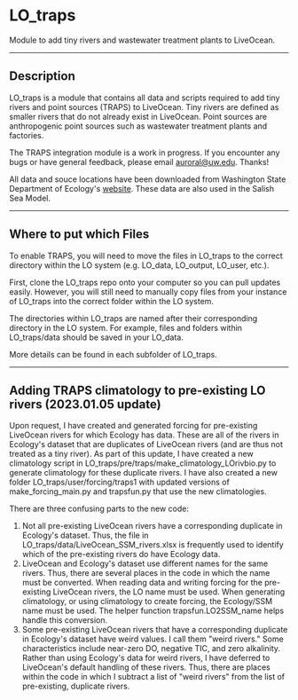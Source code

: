 # LO_traps
 Module to add tiny rivers and wastewater treatment plants to LiveOcean.

 ---
## Description

LO_traps is a module that contains all data and scripts required to add tiny rivers and point sources (TRAPS) to LiveOcean. Tiny rivers are defined as smaller rivers that do not already exist in LiveOcean. Point sources are anthropogenic point sources such as wastewater treatment plants and factories.

The TRAPS integration module is a work in progress. If you encounter any bugs or have general feedback, please email auroral@uw.edu. Thanks!

All data and souce locations have been downloaded from Washington State Department of Ecology's [website](https://fortress.wa.gov/ecy/ezshare/EAP/SalishSea/SalishSeaModelBoundingScenarios.html). These data are also used in the Salish Sea Model.

---
## Where to put which Files

To enable TRAPS, you will need to move the files in LO_traps to the correct directory within the LO system (e.g. LO_data, LO_output, LO_user, etc.).

First, clone the LO_traps repo onto your computer so you can pull updates easily. However, you will still need to manually copy files from your instance of LO_traps into the correct folder within the LO system.

The directories within LO_traps are named after their corresponding directory in the LO system. For example, files and folders within LO_traps/data should be saved in your LO_data.

More details can be found in each subfolder of LO_traps.

---
## Adding TRAPS climatology to pre-existing LO rivers (2023.01.05 update)
Upon request, I have created and generated forcing for pre-existing LiveOcean rivers for which Ecology has data. These are all of the rivers in Ecology's dataset that are duplicates of LiveOcean rivers (and are thus not treated as a tiny river). As part of this update, I have created a new climatology script in LO_traps/pre/traps/make_climatology_LOrivbio.py to generate climatology for these duplicate rivers. I have also created a new folder LO_traps/user/forcing/traps1 with updated versions of make_forcing_main.py and trapsfun.py that use the new climatologies.

There are three confusing parts to the new code:
1. Not all pre-existing LiveOcean rivers have a corresponding duplicate in Ecology's dataset. Thus, the file in LO_traps/data/LiveOcean_SSM_rivers.xlsx is frequently used to identify which of the pre-existing rivers do have Ecology data.
2. LiveOcean and Ecology's dataset use different names for the same rivers. Thus, there are several places in the code in which the name must be converted. When reading data and writing forcing for the pre-existing LiveOcean rivers, the LO name must be used. When generating climatology, or using climatology to create forcing, the Ecology/SSM name must be used. The helper function trapsfun.LO2SSM_name helps handle this conversion.
3. Some pre-existing LiveOcean rivers that have a corresponding duplicate in Ecology's dataset have weird values. I call them "weird rivers." Some characteristics include near-zero DO, negative TIC, and zero alkalinity. Rather than using Ecology's data for weird rivers, I have deferred to LiveOcean's default handling of these rivers. Thus, there are places within the code in which I subtract a list of "weird rivers" from the list of pre-existing, duplicate rivers.
